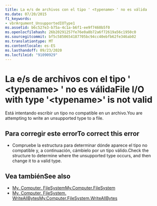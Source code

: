 ```yaml
---
title: La e/s de archivos con el tipo ' <typename> ' no es válida
ms.date: 07/20/2015
f1_keywords:
- vbrArgument_UnsupportedIOType1
ms.assetid: b6c527e3-b75a-4c1a-b6f1-ee9f7460b5f0
ms.openlocfilehash: 26b20291257fe76e0a8b72a6f72619a56c1950c0
ms.sourcegitcommit: bf5c5850654187705bc94cc40ebfb62fe346ab02
ms.translationtype: MT
ms.contentlocale: es-ES
ms.lasthandoff: 09/23/2020
ms.locfileid: "91090929"
---
```

# <a name="file-io-with-type-typename-is-not-valid"></a><span data-ttu-id="54af8-102">La e/s de archivos con el tipo ' \<typename> ' no es válida</span><span class="sxs-lookup"><span data-stu-id="54af8-102">File I/O with type '\<typename>' is not valid</span></span>

<span data-ttu-id="54af8-103">Está intentando escribir un tipo no compatible en un archivo.</span><span class="sxs-lookup"><span data-stu-id="54af8-103">You are attempting to write an unsupported type to a file.</span></span>  
  
## <a name="to-correct-this-error"></a><span data-ttu-id="54af8-104">Para corregir este error</span><span class="sxs-lookup"><span data-stu-id="54af8-104">To correct this error</span></span>  
  
- <span data-ttu-id="54af8-105">Compruebe la estructura para determinar dónde aparece el tipo no compatible y, a continuación, cámbielo por un tipo válido.</span><span class="sxs-lookup"><span data-stu-id="54af8-105">Check the structure to determine where the unsupported type occurs, and then change it to a valid type.</span></span>  
  
## <a name="see-also"></a><span data-ttu-id="54af8-106">Vea también</span><span class="sxs-lookup"><span data-stu-id="54af8-106">See also</span></span>

- [<span data-ttu-id="54af8-107">My. Computer. FileSystem</span><span class="sxs-lookup"><span data-stu-id="54af8-107">My.Computer.FileSystem</span></span>](xref:Microsoft.VisualBasic.FileIO.FileSystem)
- [<span data-ttu-id="54af8-108">My. Computer. FileSystem. WriteAllBytes</span><span class="sxs-lookup"><span data-stu-id="54af8-108">My.Computer.FileSystem.WriteAllBytes</span></span>](xref:Microsoft.VisualBasic.MyServices.FileSystemProxy.WriteAllBytes%2A)
